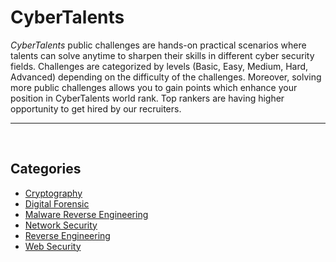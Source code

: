 # CyberTalents
*CyberTalents* public challenges are hands-on practical scenarios where talents can solve anytime to sharpen their skills in different cyber security fields. Challenges are categorized by levels (Basic, Easy, Medium, Hard, Advanced) depending on the difficulty of the challenges. Moreover, solving more public challenges allows you to gain points which enhance your position in CyberTalents world rank. Top rankers are having higher opportunity to get hired by our recruiters.

______________________________________________
<br>

## Categories
- [Cryptography](/ctf-writeups/CyberTalents/Cryptography)
- [Digital Forensic](/ctf-writeups/CyberTalents/Digital_Forensic)
- [Malware Reverse Engineering](/ctf-writeups/CyberTalents/Malware_Reverse_Engineering)
- [Network Security](/ctf-writeups/CyberTalents/Network_Security)
- [Reverse Engineering](/ctf-writeups/CyberTalents/Reverse_Engineering)
- [Web Security](/ctf-writeups/CyberTalents/Web_Security)